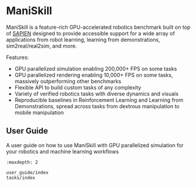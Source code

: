 # ManiSkill

ManiSkill is a feature-rich GPU-accelerated robotics benchmark built on top of [SAPIEN](https://github.com/haosulab/sapien) designed to provide accessible support for a wide array of applications from robot learning, learning from demonstrations, sim2real/real2sim, and more. 

Features:

* GPU parallelized simulation enabling 200,000+ FPS on some tasks
* GPU parallelized rendering enabling 10,000+ FPS on some tasks, massively outperforming other benchmarks
* Flexible API to build custom tasks of any complexity
* Variety of verified robotics tasks with diverse dynamics and visuals
* Reproducible baselines in Reinforcement Learning and Learning from Demonstrations, spread across tasks from dextrous manipulation to mobile manipulation 


## User Guide

A user guide on how to use ManiSkill with GPU parallelized simulation for your robotics and machine learning workflows
```{toctree}
:maxdepth: 2

user_guide/index
tasks/index
```